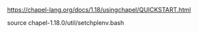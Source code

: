 https://chapel-lang.org/docs/1.18/usingchapel/QUICKSTART.html

source chapel-1.18.0/util/setchplenv.bash
